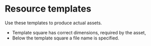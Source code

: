 # Resource templates
Use these templates to produce actual assets.

* Template square has correct dimensions, required by the asset,
* Below the template square a file name is specified.
